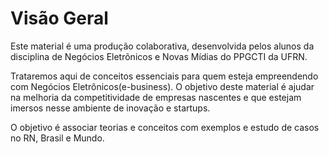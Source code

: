 
# Visão Geral

Este material é uma produção colaborativa, desenvolvida pelos alunos da disciplina de Negócios Eletrônicos e Novas Mídias do PPGCTI da UFRN. 

Trataremos aqui de conceitos essenciais para quem esteja empreendendo com Negócios Eletrônicos(e-business). 
O objetivo deste material é ajudar na melhoria da competitividade de empresas nascentes e que estejam imersos nesse ambiente de inovação e startups. 

O objetivo é associar teorias e conceitos com exemplos e estudo de casos no RN, Brasil e Mundo. 
